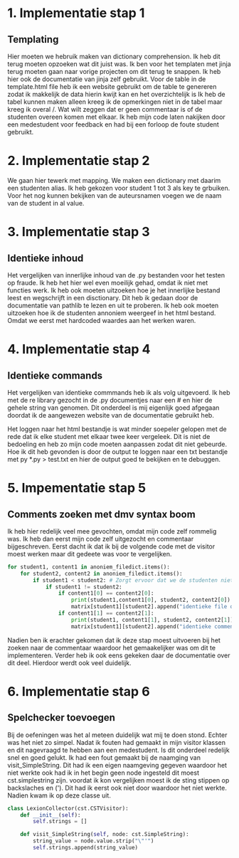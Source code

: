 # 1. Implementatie stap 1

## Templating

Hier moeten we hebruik maken van dictionary comprehension. Ik heb dit terug moeten opzoeken wat dit juist was.
Ik ben voor het templaten met jinja terug moeten gaan naar vorige projecten om dit terug te snappen. Ik heb hier ook de documentatie van jinja zelf gebruikt.
Voor de table in de template.html file heb ik een website gebruikt om de table te genereren zodat ik makkelijk de data hierin kwijt kan en het overzichtelijk is
Ik heb de tabel kunnen maken alleen kreeg ik de opmerkingen niet in de tabel maar kreeg ik overal /. Wat wilt zeggen dat er geen commentaar is of de studenten overeen komen met elkaar. Ik heb mijn code laten nakijken door een medestudent voor feedback en had bij een forloop de foute student gebruikt.

# 2. Implementatie stap 2

We gaan hier tewerk met mapping. We maken een dictionary met daarim een studenten alias. Ik heb gekozen voor student 1 tot 3 als key te grbuiken. Voor het nog kunnen bekijken van de auteursnamen voegen we de naam van de student in al value.

# 3. Implementatie stap 3

## Identieke inhoud

Het vergelijken van innerlijke inhoud van de .py bestanden voor het testen op fraude.
Ik heb het hier wel even moeilijk gehad, omdat ik niet met functies werk. Ik heb ook moeten uitzoeken hoe je het innerlijke bestand leest en wegschrijft in een disctionary. Dit heb ik gedaan door de documentatie van pathlib te lezen en uit te proberen. Ik heb ook moeten uitzoeken hoe ik de studenten annoniem weergeef in het html bestand. Omdat we eerst met hardcoded waardes aan het werken waren.

# 4. Implementatie stap 4

## Identieke commands

Het vergelijken van identieke commmands heb ik als volg uitgevoerd. Ik heb met de re library gezocht in de .py documentjes naar een # en hier de gehele string van genomen. Dit onderdeel is mij eigenlijk goed afgegaan doordat ik de aangewezen website van de documentatie gebruikt heb.

Het loggen naar het html bestandje is wat minder soepeler gelopen met de rede dat ik elke student met elkaar twee keer vergeleek. Dit is niet de bedoeling en heb zo mijn code moeten aanpassen zodat dit niet gebeurde. Hoe ik dit heb gevonden is door de output te loggen naar een txt bestandje met py \*.py > test.txt en hier de output goed te bekijken en te debuggen.

# 5. Impementatie stap 5

## Comments zoeken met dmv syntax boom

Ik heb hier redelijk veel mee gevochten, omdat mijn code zelf rommelig was. Ik heb dan eerst mijn code zelf uitgezocht en commentaar bijgeschreven. Eerst dacht ik dat ik bij de volgende code met de visitor moest werken maar dit gedeete was voor te vergelijken.

```python
for student1, content1 in anoniem_filedict.items():
    for student2, content2 in anoniem_filedict.items():
        if student1 < student2: # Zorgt ervoor dat we de studenten niet meerdere keren nakijken
            if student1 != student2:
                if content1[0] == content2[0]:
                    print(student1,content1[0], student2, content2[0])
                    matrix[student1][student2].append("identieke file opdracht.py")
                if content1[1] == content2[1]:
                    print(student1, content1[1], student2, content2[1])
                    matrix[student1][student2].append("identieke commentaar")

```

Nadien ben ik erachter gekomen dat ik deze stap moest uitvoeren bij het zoeken naar de commentaar waardoor het gemaakelijker was om dit te implementeren. Verder heb ik ook eens gekeken daar de documentatie over dit deel. Hierdoor werdt ook veel duidelijk.

# 6. Implementatie stap 6

## Spelchecker toevoegen

Bij de oefeningen was het al meteen duidelijk wat mij te doen stond. Echter was het niet zo simpel. Nadat ik fouten had gemaakt in mijn visitor klassen en dit nagevraagd te hebben aan een medestudent. Is dit onderdeel redelijk snel en goed gelukt. Ik had een fout gemaakt bij de naamging van visit_SimpleString. Dit had ik een eigen naamgeving gegeven waardoor het niet werkte ook had ik in het begin geen node ingesteld dit moest cst.simplestring zijn. voordat ik kon vergelijken moest ik de sting stippen op backslaches en ('). Dit had ik eerst ook niet door waardoor het niet werkte. Nadien kwam ik op deze classe uit.

```python
class LexionCollector(cst.CSTVisitor):
    def __init__(self):
        self.strings = []

    def visit_SimpleString(self, node: cst.SimpleString):
        string_value = node.value.strip("\"'")
        self.strings.append(string_value)

```

